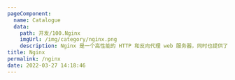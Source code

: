 ```yaml
---
pageComponent: 
  name: Catalogue
  data: 
    path: 开发/100.Nginx
    imgUrl: /img/category/nginx.png
    description: Nginx 是一个高性能的 HTTP 和反向代理 web 服务器，同时也提供了 IMAP/POP3/SMTP 服务
title: Nginx
permalink: /nginx
date: 2022-03-27 14:18:46
---
```


